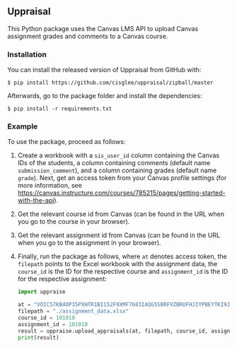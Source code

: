 ## Uppraisal

This Python package uses the Canvas LMS API to upload Canvas assignment grades and comments to a Canvas course.

### Installation

You can install the released version of Uppraisal from GitHub with:

```shell 
$ pip install https://github.com/cisglee/uppraisal/zipball/master
```

Afterwards, go to the package folder and install the dependencies:

```shell
$ pip install -r requirements.txt
```

### Example

To use the package, proceed as follows:

1. Create a workbook with a `sis_user_id` column containing the Canvas IDs of the students, a column containing
   comments (default name `submission_comment`), and a column containing grades (default name `grade`). Next, get an
   access token from your Canvas profile settings (for more information, see
   https://canvas.instructure.com/courses/785215/pages/getting-started-with-the-api).
2. Get the relevant course id from Canvas (can be found in the URL when you go to the course in your browser).
3. Get the relevant assignment id from Canvas (can be found in the URL when you go to the assignment in your browser).
4. Finally, run the package as follows, where `at` denotes access token, the `filepath` points to the Excel workbook
   with the assignment data, the `course_id` is the ID for the respective course and `assignment_id` is the ID for the
   respective assignment:

    ```python
    import uppraise
    
    at = "VOIC57KB4OP35PXHTR1BI152F9XMF7683IAQG5SBRFVZBRUFHJIYPBEYTKI9J6LH69UFM3"
    filepath = "./assignment_data.xlsx"
    course_id = 101010
    assignment_id = 101010
    result = uppraise.upload_appraisals(at, filepath, course_id, assignment_id)
    print(result)
    ```
